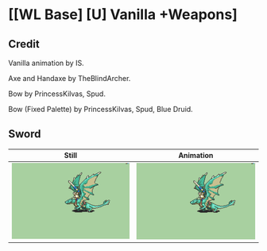 # [\[WL Base\] \[U\] Vanilla +Weapons]

## Credit

Vanilla animation by IS.

Axe and Handaxe by TheBlindArcher.

Bow by PrincessKilvas, Spud.

Bow (Fixed Palette) by PrincessKilvas, Spud, Blue Druid.



## Sword

| Still | Animation |
| :---: | :-------: |
| ![Sword still](./Sword_000.png) | ![Sword animation](./Sword.gif) |
